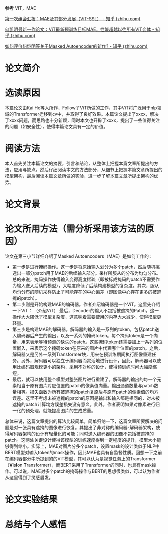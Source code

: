 **参考**
VIT，MAE

[第一次组会汇报：MAE及其部分发展（ViT-SSL） - 知乎 (zhihu.com)](https://zhuanlan.zhihu.com/p/586314552)

[何凯明最新一作论文：ViT最新预训练目标MAE，性能超越以往所有ViT变体 - 知乎 (zhihu.com)](https://zhuanlan.zhihu.com/p/435566994)

[如何评价何恺明等关于Masked Autoencoder的新作? - 知乎 (zhihu.com)](https://www.zhihu.com/question/498423346)

# 论文简介



# 选读原因

本篇论文由Kai He等人所作，Follow了ViT所做的工作，其中ViT将广泛用于nlp领域的Transformer迁移到cv中，并取得了良好效果。本篇论文提出了xxxx，解决了xxxx问题，而思路也十分新颖，同时本文也开辟了xxxx，提出了一些值得关注的问题（如安全性），使得本篇论文具有一定的价值。

# 阅读方法

本人首先关注本篇论文的摘要，引言和结论，从整体上把握本篇文章所提出的方法，应用与缺点。然后仔细阅读本文的方法部分，从细节上把握本篇文章所提出的模型架构，最后阅读本篇文章所做的实验，进一步了解本篇文章所提出架构的优势。

# 论文背景



# 论文所用方法（需分析采用该方法的原因）

论文在第三小节详细介绍了Masked Autoencoders（MAE）是如何工作的：

- 第一步是进行掩码操作。这一步是将原始输入划分为多个patch，然后随机挑选出一部分patch用于MAE的后续输入部分。采样所服从的分布为均匀分布。总的来说，掩码操作使得输入变得高度稀疏（即被标成掩码的patch不需要作为输入送入后续的模型），大幅度降低了后续构建模型的复杂度。其次，服从均匀分布的随机采样防止了可能存在的中心偏差（即图像中心存在更多的被遮掩的patch）。
- 第二步则是开始构建MAE的编码器。作者介绍编码器是一个ViT。这里先介绍一下ViT：
  （介绍ViT）
  最后，Decoder的输入不包括被遮掩的Patch。这一操作大大降低了模型复杂度，这意味着需要使用的内存大大减少，使得模型更轻量。
- 第三步是构建MAE的解码器。解码器的输入是一系列的token，包括patch送入编码器后产生的输出，以及一系列的掩码token。每个掩码token是一个向量，用来表示等待预测的缺失的patch。这些掩码token还需要加上一系列的位置嵌入，来表示这个掩码token在原来的图片中代表哪个位置的patch。之后，解码器又是另外一系列Transformer块，用来在预训练期间执行图像重建任务。另外，解码器可以独立于编码器而灵活地进行设计，因此，解码器可以使用比编码器规模更小的架构，采用不对称的设计，使得预训练时间大幅度缩短。
- 最后，就可以使用整个模型对整张图片进行重建了。解码器的输出的每一个元素相当于原有图片对应位置的patch的像素值向量。输出通道数量与patch数量相等。损失函数为所有被遮掩的patch复原后与原有patch的像素值的均方误差。这里不考虑未被遮掩的patch的原因是输出和输入都是相同的，对未被遮掩的patch计算均方误差损失没有意义。此外，作者表明如果对像素进行归一化的预处理，就能提高图片的生成质量。

总体来说，这篇文章提出的算法比较简单，简单归纳一下，这篇文章所要解决的问题是对一张具有遮掩的图像进行恢复。其提出了非对称的编码器-解码器架构，使得解码器架构的设计有轻量化的可能；同时送入编码器的图像不包括被遮掩的patch。这两处关键设计使得该模型的训练速度得到一定程度的提升，模型大小能够得到缩小。实际上，MAE对图片分多个patch，设置mask的设计类似于NLP中BERT模型对输入token的mask操作，因此MAE也具有自监督性质。回想一下之前在编码器部分中所提到的的ViT模型，其可以认为是视觉任务上的Transformer（**V**is**I**on **T**ransformer），而BERT采用了Transformer的同时，也具有mask操作。可以说，MAE对多个patch的掩码操作与BERT的思想很类似，可以认为作者从这里得到了灵感启发。

# 论文实验结果



# 总结与个人感悟